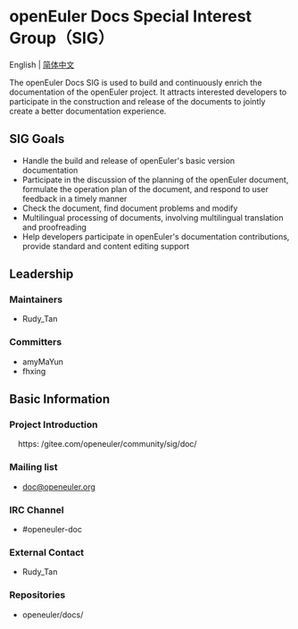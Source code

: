 
# openEuler Docs Special Interest Group（SIG）
English | [简体中文](./sig-template_cn.md)

The openEuler Docs SIG is used to build and continuously enrich the documentation of the openEuler project. It attracts interested developers to participate in the construction and release of the documents to jointly create a better documentation experience.


## SIG Goals

- Handle the build and release of openEuler's basic version documentation
- Participate in the discussion of the planning of the openEuler document, formulate the operation plan of the document, and respond to user feedback in a timely manner
- Check the document, find document problems and modify
- Multilingual processing of documents, involving multilingual translation and proofreading
- Help developers participate in openEuler's documentation contributions, provide standard and content editing support

## Leadership

### Maintainers
- Rudy_Tan

### Committers
- amyMaYun
- fhxing


## Basic Information

### Project Introduction
    https: /gitee.com/openeuler/community/sig/doc/

### Mailing list
- doc@openeuler.org

### IRC Channel
- #openeuler-doc

### External Contact
- Rudy_Tan 

### Repositories 
- openeuler/docs/
